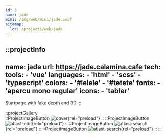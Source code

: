 ```yaml
---
id: 3
name: jade
mini: /img/web/mini/jade.avif
sitemap:
  loc: /projects/web/jade
---
```


::projectInfo
---
name: jade
url: https://jade.calamina.cafe
tech: 
    tools:
      - 'vue'
    languages:
      - 'html'
      - 'scss'
      - 'typescript'
    colors:
      - '#lelele'
      - '#tetete'
    fonts:
      - 'apercu mono regular'
    icons:
      - 'tabler'
---
Startpage with fake depth and 3D.
::

::projectGallery  
  ::ProjectImageButton
    ![cover](/img/web/jade.avif){rel="preload"}
  ::
  ::ProjectImageButton
    ![atlast-edit](/img/web/jade/jade-search.avif){rel="preload"}
  ::
  ::ProjectImageButton
    ![atlast-search](/img/web/jade/jade-links.avif){rel="preload"}
  :: 
  ::ProjectImageButton
    ![atlast-search](/img/web/jade/jade-mobile.avif){rel="preload"}
  :: 
::

<!-- ::projectFeatures
"Random catchphrase generator",
"Animated layers mimicking 3D",
"Instant results on different search engines"
:: -->